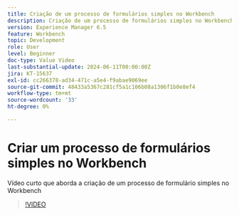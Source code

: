 ```yaml
---
title: Criação de um processo de formulários simples no Workbench
description: Criação de um processo de formulários simples no Workbench
version: Experience Manager 6.5
feature: Workbench
topic: Development
role: User
level: Beginner
doc-type: Value Video
last-substantial-update: 2024-06-11T00:00:00Z
jira: KT-15637
exl-id: cc266378-ad34-471c-a5e4-f9abae9069ee
source-git-commit: 48433a5367c281cf5a1c106b08a1306f1b0e8ef4
workflow-type: tm+mt
source-wordcount: '33'
ht-degree: 0%

---
```


# Criar um processo de formulários simples no Workbench

Vídeo curto que aborda a criação de um processo de formulário simples no Workbench

>[!VIDEO](https://video.tv.adobe.com/v/3440230/?learn=on&captions=por_br)
